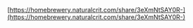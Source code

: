 [https://homebrewery.naturalcrit.com/share/3eXmNtSAY0R-](https://homebrewery.naturalcrit.com/share/3eXmNtSAY0R-)
